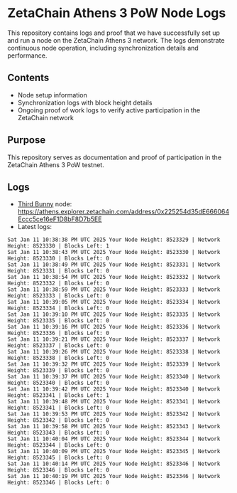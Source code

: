 # ZetaChain Athens 3 PoW Node Logs
This repository contains logs and proof that we have successfully set up and run a node on the ZetaChain Athens 3 network. The logs demonstrate continuous node operation, including synchronization details and performance.

## Contents
- Node setup information
- Synchronization logs with block height details
- Ongoing proof of work logs to verify active participation in the ZetaChain network

## Purpose
This repository serves as documentation and proof of participation in the ZetaChain Athens 3 PoW testnet.

## Logs

- [Third Bunny](https://thirdbunny.xyz/) node: https://athens.explorer.zetachain.com/address/0x225254d35dE666064Eccc5ce16eF1D8bF8D7b5EE
- Latest logs:
```
Sat Jan 11 10:38:38 PM UTC 2025 Your Node Height: 8523329 | Network Height: 8523330 | Blocks Left: 1
Sat Jan 11 10:38:43 PM UTC 2025 Your Node Height: 8523330 | Network Height: 8523330 | Blocks Left: 0
Sat Jan 11 10:38:49 PM UTC 2025 Your Node Height: 8523331 | Network Height: 8523331 | Blocks Left: 0
Sat Jan 11 10:38:54 PM UTC 2025 Your Node Height: 8523332 | Network Height: 8523332 | Blocks Left: 0
Sat Jan 11 10:38:59 PM UTC 2025 Your Node Height: 8523333 | Network Height: 8523333 | Blocks Left: 0
Sat Jan 11 10:39:05 PM UTC 2025 Your Node Height: 8523334 | Network Height: 8523334 | Blocks Left: 0
Sat Jan 11 10:39:10 PM UTC 2025 Your Node Height: 8523335 | Network Height: 8523335 | Blocks Left: 0
Sat Jan 11 10:39:16 PM UTC 2025 Your Node Height: 8523336 | Network Height: 8523336 | Blocks Left: 0
Sat Jan 11 10:39:21 PM UTC 2025 Your Node Height: 8523337 | Network Height: 8523337 | Blocks Left: 0
Sat Jan 11 10:39:26 PM UTC 2025 Your Node Height: 8523338 | Network Height: 8523338 | Blocks Left: 0
Sat Jan 11 10:39:32 PM UTC 2025 Your Node Height: 8523339 | Network Height: 8523339 | Blocks Left: 0
Sat Jan 11 10:39:37 PM UTC 2025 Your Node Height: 8523340 | Network Height: 8523340 | Blocks Left: 0
Sat Jan 11 10:39:42 PM UTC 2025 Your Node Height: 8523340 | Network Height: 8523341 | Blocks Left: 1
Sat Jan 11 10:39:48 PM UTC 2025 Your Node Height: 8523341 | Network Height: 8523341 | Blocks Left: 0
Sat Jan 11 10:39:53 PM UTC 2025 Your Node Height: 8523342 | Network Height: 8523342 | Blocks Left: 0
Sat Jan 11 10:39:58 PM UTC 2025 Your Node Height: 8523343 | Network Height: 8523343 | Blocks Left: 0
Sat Jan 11 10:40:04 PM UTC 2025 Your Node Height: 8523344 | Network Height: 8523344 | Blocks Left: 0
Sat Jan 11 10:40:09 PM UTC 2025 Your Node Height: 8523345 | Network Height: 8523345 | Blocks Left: 0
Sat Jan 11 10:40:14 PM UTC 2025 Your Node Height: 8523346 | Network Height: 8523346 | Blocks Left: 0
Sat Jan 11 10:40:19 PM UTC 2025 Your Node Height: 8523346 | Network Height: 8523346 | Blocks Left: 0
```
